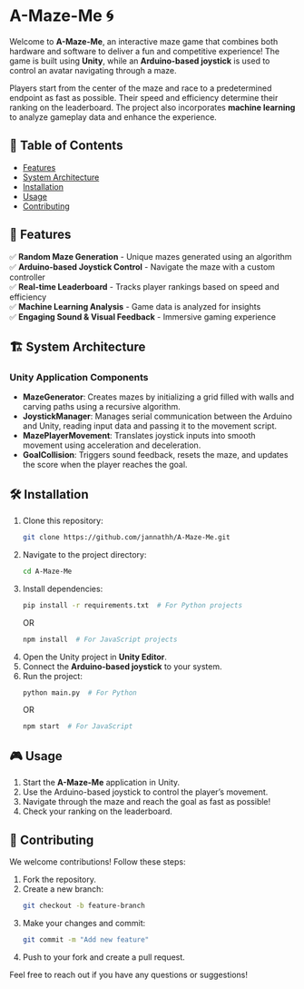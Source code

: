 # A-Maze-Me 🌀

Welcome to **A-Maze-Me**, an interactive maze game that combines both hardware and software to deliver a fun and competitive experience! The game is built using **Unity**, while an **Arduino-based joystick** is used to control an avatar navigating through a maze.

Players start from the center of the maze and race to a predetermined endpoint as fast as possible. Their speed and efficiency determine their ranking on the leaderboard. The project also incorporates **machine learning** to analyze gameplay data and enhance the experience.

## 📜 Table of Contents
- [Features](#features)
- [System Architecture](#system-architecture)
- [Installation](#installation)
- [Usage](#usage)
- [Contributing](#contributing)

## 🚀 Features
✅ **Random Maze Generation** - Unique mazes generated using an algorithm  
✅ **Arduino-based Joystick Control** - Navigate the maze with a custom controller  
✅ **Real-time Leaderboard** - Tracks player rankings based on speed and efficiency  
✅ **Machine Learning Analysis** - Game data is analyzed for insights  
✅ **Engaging Sound & Visual Feedback** - Immersive gaming experience  

## 🏗 System Architecture
### Unity Application Components
- **MazeGenerator**: Creates mazes by initializing a grid filled with walls and carving paths using a recursive algorithm.  
- **JoystickManager**: Manages serial communication between the Arduino and Unity, reading input data and passing it to the movement script.  
- **MazePlayerMovement**: Translates joystick inputs into smooth movement using acceleration and deceleration.  
- **GoalCollision**: Triggers sound feedback, resets the maze, and updates the score when the player reaches the goal.  

## 🛠 Installation
1. Clone this repository:
   ```bash
   git clone https://github.com/jannathh/A-Maze-Me.git
   ```
2. Navigate to the project directory:
   ```bash
   cd A-Maze-Me
   ```
3. Install dependencies:
   ```bash
   pip install -r requirements.txt  # For Python projects
   ```
   OR
   ```bash
   npm install  # For JavaScript projects
   ```
4. Open the Unity project in **Unity Editor**.
5. Connect the **Arduino-based joystick** to your system.
6. Run the project:
   ```bash
   python main.py  # For Python
   ```
   OR
   ```bash
   npm start  # For JavaScript
   ```

## 🎮 Usage
1. Start the **A-Maze-Me** application in Unity.
2. Use the Arduino-based joystick to control the player’s movement.
3. Navigate through the maze and reach the goal as fast as possible!
4. Check your ranking on the leaderboard.

## 🤝 Contributing
We welcome contributions! Follow these steps:
1. Fork the repository.
2. Create a new branch:
   ```bash
   git checkout -b feature-branch
   ```
3. Make your changes and commit:
   ```bash
   git commit -m "Add new feature"
   ```
4. Push to your fork and create a pull request.


Feel free to reach out if you have any questions or suggestions!

